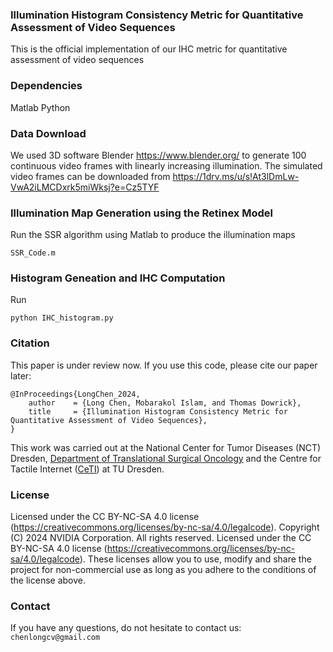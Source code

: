 ### Illumination Histogram Consistency Metric for Quantitative Assessment of Video Sequences

This is the official implementation of our IHC metric for quantitative assessment of video sequences
### Dependencies
Matlab
Python

### Data Download
We used 3D software Blender https://www.blender.org/ to generate 100 continuous video frames with linearly increasing
illumination. The simulated video frames can be downloaded from
https://1drv.ms/u/s!At3lDmLw-VwA2iLMCDxrk5miWksj?e=Cz5TYF


### Illumination Map Generation using the Retinex Model
Run the SSR algorithm using Matlab to produce the illumination maps
```
SSR_Code.m
```

### Histogram Geneation and IHC Computation
Run
```
python IHC_histogram.py
```

### Citation

This paper is under review now. If you use this code, please cite our paper later:

```
@InProceedings{LongChen_2024,
    author    = {Long Chen, Mobarakol Islam, and Thomas Dowrick},
    title     = {Illumination Histogram Consistency Metric for Quantitative Assessment of Video Sequences},
}
```

This work was carried out at the National Center for Tumor Diseases (NCT) Dresden, [Department of Translational Surgical Oncology](https://www.nct-dresden.de/tso.html) and the Centre for Tactile Internet ([CeTI](https://ceti.one/)) at TU Dresden.

### License

Licensed under the CC BY-NC-SA 4.0 license (https://creativecommons.org/licenses/by-nc-sa/4.0/legalcode).
Copyright (C) 2024 NVIDIA Corporation.  All rights reserved.
Licensed under the CC BY-NC-SA 4.0 license (https://creativecommons.org/licenses/by-nc-sa/4.0/legalcode).
These licenses allow you to use, modify and share the project for non-commercial use as long as you adhere to the conditions of the license above.

### Contact

If you have any questions, do not hesitate to contact us: ```chenlongcv@gmail.com```
